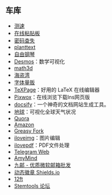 ## 车库

- [测速](https://www.boce.com/)
- [在线粘贴板](https://paste.itefix.net/)
- [密码查失](https://haveibeenpwned.com/)
- [planttext](https://www.planttext.com/)
- [自由钢琴](https://www.autopiano.cn/)
- [Desmos](https://www.desmos.com/?lang=zh-CN)：数学可视化
- [math3d](https://www.math3d.org/)
- [海盗湾](https://thepiratebay.org/index.html)
- [字体量贩](http://www.font5.com.cn/index.html)
- [TeXPage](https://www.texpage.com/)：好用的 LaTeX 在线编辑器
- [Pixwox](https://www.pixwox.com/zh-hans/)：在线浏览下载Ins网页版
- [docsify](https://docsify.js.org/#/zh-cn/)：一个神奇的文档网站生成工具。
- [地球](https://earth.nullschool.net/)：可视化全球天气状况
- [Quora](https://www.quora.com/)
- [Amazon](https://www.amazon.cn/)
- [Greasy Fork](https://greasyfork.org/zh-CN)
- [iloveimg](https://www.iloveimg.com/zh-cn)：图片编辑
- [ilovepdf](https://www.ilovepdf.com/zh-cn)：PDF文件处理
- [Telegram Web](https://web.telegram.org/k/#@recommend3)
- [AmyMind](https://app.amymind.com/mindmap/new)
- [九邮 - 优质微软邮箱批发](https://www.ninemail.top/)
- [动态徽章 Shields.io](https://shields.io/)
- [12ft](https://12ft.io/)
- [Stemtools 论坛](https://bbs.steamtools.net/)
